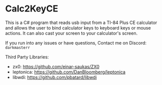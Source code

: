 # Calc2KeyCE

This is a C# program that reads usb input from a TI-84 Plus CE calculator and allows the user to bind calculator keys to keyboard keys or mouse actions. It can also cast your screen to your calculator's screen.

If you run into any issues or have questions, Contact me on Discord: `darkmasterr`

Third Party Libraries:
+ zx0: https://github.com/einar-saukas/ZX0
+ leptonica: https://github.com/DanBloomberg/leptonica
+ libwdi: https://github.com/pbatard/libwdi
